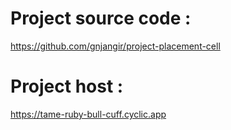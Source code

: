 
# Project source code :
https://github.com/gnjangir/project-placement-cell

# Project host :
https://tame-ruby-bull-cuff.cyclic.app
